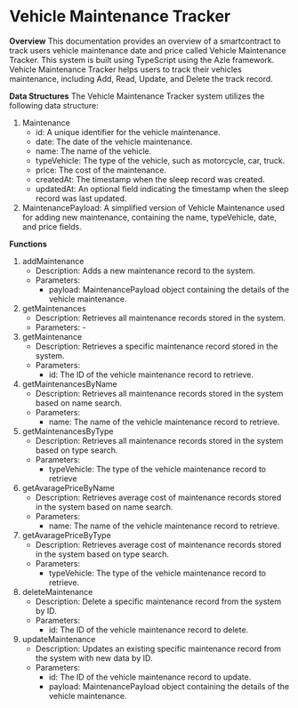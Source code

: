 # Vehicle Maintenance Tracker
**Overview**
This documentation provides an overview of a smartcontract to track users vehicle maintenance date and price called Vehicle Maintenance Tracker. This system is built using TypeScript using the Azle framework. Vehicle Maintenance Tracker helps users to track their vehicles maintenance, including Add, Read, Update, and Delete the track record.

**Data Structures**
The Vehicle Maintenance Tracker system utilizes the following data structure:
1. Maintenance
   - id: A unique identifier for the vehicle maintenance.
   - date: The date of the vehicle maintenance.
   - name: The name of the vehicle.
   - typeVehicle: The type of the vehicle, such as motorcycle, car, truck.
   - price: The cost of the maintenance.
   - createdAt: The timestamp when the sleep record was created.
   - updatedAt: An optional field indicating the timestamp when the sleep record was last updated.
2. MaintenancePayload: A simplified version of Vehicle Maintenance used for adding new maintenance, containing the name, typeVehicle, date, and price fields.

**Functions**
1. addMaintenance
   - Description: Adds a new maintenance record to the system.
   - Parameters:
     - payload: MaintenancePayload object containing the details of the vehicle maintenance.
3. getMaintenances
   - Description: Retrieves all maintenance records stored in the system.
   - Parameters: -
5. getMaintenance
   - Description: Retrieves a specific maintenance record stored in the system.
   - Parameters:
     - id: The ID of the vehicle maintenance record to retrieve.
7. getMaintenancesByName
   - Description: Retrieves all maintenance records stored in the system based on name search.
   - Parameters:
     - name: The name of the vehicle maintenance record to retrieve.
9. getMaintenancesByType
    - Description: Retrieves all maintenance records stored in the system based on type search.
    - Parameters:
      - typeVehicle: The type of the vehicle maintenance record to retrieve
11. getAvaragePriceByName
    - Description: Retrieves average cost of maintenance records stored in the system based on name search.
    - Parameters:
      - name: The name of the vehicle maintenance record to retrieve.
13. getAvaragePriceByType
    - Description: Retrieves average cost of maintenance records stored in the system based on type search.
    - Parameters:
      - typeVehicle: The type of the vehicle maintenance record to retrieve.
15. deleteMaintenance
    - Description: Delete a specific maintenance record from the system by ID.
    - Parameters:
      - id: The ID of the vehicle maintenance record to delete.
17. updateMaintenance
    - Description: Updates an existing specific maintenance record from the system with new data by ID.
    - Parameters:
      - id: The ID of the vehicle maintenance record to update.
      - payload: MaintenancePayload object containing the details of the vehicle maintenance.
